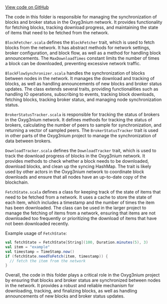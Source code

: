 [View code on GitHub](https://github.com/alephium/alephium/.autodoc/docs/json/flow/src/main/scala/org/alephium/flow/network/sync)

The code in this folder is responsible for managing the synchronization of blocks and broker status in the Oxyg3nium network. It provides functionality for fetching blocks, tracking download progress, and maintaining the state of items that need to be fetched from the network.

`BlockFetcher.scala` defines the `BlockFetcher` trait, which is used to fetch blocks from the network. It has abstract methods for network settings, broker configuration, and block flow, as well as a method for handling block announcements. The `MaxDownloadTimes` constant limits the number of times a block can be downloaded, preventing excessive network traffic.

`BlockFlowSynchronizer.scala` handles the synchronization of blocks between nodes in the network. It manages the download and tracking of blocks, as well as handling announcements of new blocks and broker status updates. The class extends several traits, providing functionalities such as handling IO operations, subscribing to events, tracking block downloads, fetching blocks, tracking broker status, and managing node synchronization status.

`BrokerStatusTracker.scala` is responsible for tracking the status of brokers in the Oxyg3nium network. It defines methods for tracking the status of brokers, calculating the number of peers to sample for synchronization, and returning a vector of sampled peers. The `BrokerStatusTracker` trait is used in other parts of the Oxyg3nium project to manage the synchronization of data between brokers.

`DownloadTracker.scala` defines the `DownloadTracker` trait, which is used to track the download progress of blocks in the Oxyg3nium network. It provides methods to check whether a block needs to be downloaded, download blocks, and clean up the syncing HashMap. The trait is likely used by other actors in the Oxyg3nium network to coordinate block downloads and ensure that all nodes have an up-to-date copy of the blockchain.

`FetchState.scala` defines a class for keeping track of the state of items that need to be fetched from a network. It uses a cache to store the state of each item, which includes a timestamp and the number of times the item has been downloaded. The class can be used in the larger project to manage the fetching of items from a network, ensuring that items are not downloaded too frequently or prioritizing the download of items that have not been downloaded recently.

Example usage of `FetchState`:

```scala
val fetchState = FetchState[String](100, Duration.minutes(5), 3)
val item = "example"
val timestamp = TimeStamp.now()
if (fetchState.needToFetch(item, timestamp)) {
  // fetch the item from the network
}
```

Overall, the code in this folder plays a critical role in the Oxyg3nium project by ensuring that blocks and broker status are synchronized between nodes in the network. It provides a robust and reliable mechanism for downloading, tracking, and finalizing blocks, as well as handling announcements of new blocks and broker status updates.
